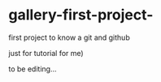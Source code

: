 # gallery-first-project-
first project to know a git and github

just for tutorial for me)

to be editing...
